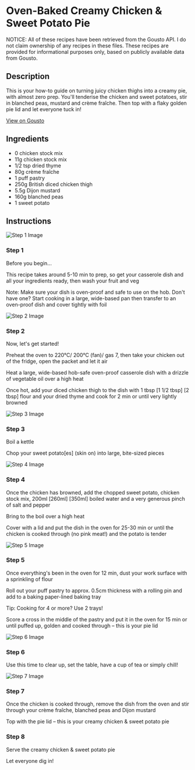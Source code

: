 # Oven-Baked Creamy Chicken & Sweet Potato Pie

NOTICE: All of these recipes have been retrieved from the Gousto API. I do not claim ownership of any recipes in these files. These recipes are provided for informational purposes only, based on publicly available data from Gousto.

## Description

This is your how-to guide on turning juicy chicken thighs into a creamy pie, with almost zero prep. You'll tenderise the chicken and sweet potatoes, stir in blanched peas, mustard and crème fraîche. Then top with a flaky golden pie lid and let everyone tuck in!

[View on Gousto](https://www.gousto.co.uk/recipes/cookbook/oven-baked-creamy-chicken-tarragon-sweet-potato-pie)

## Ingredients

- 0 chicken stock mix
- 11g chicken stock mix
- 1/2 tsp dried thyme
- 80g crème fraîche
- 1 puff pastry
- 250g British diced chicken thigh
- 5.5g Dijon mustard
- 160g blanched peas
- 1 sweet potato

## Instructions

![Step 1 Image](https://production-media.gousto.co.uk/cms/recipe-step-image/Admin-10mm-Step-1-1636729318257-x200.jpg)

### Step 1

Before you begin...

This recipe takes around 5-10 min to prep, so get your casserole dish and all your ingredients ready, then wash your fruit and veg

Note: Make sure your dish is oven-proof and safe to use on the hob. Don't have one? Start cooking in a large, wide-based pan then transfer to an oven-proof dish and cover tightly with foil

![Step 2 Image](https://production-media.gousto.co.uk/cms/recipe-step-image/step-2-1698915465929-x200.jpg)

### Step 2

Now, let's get started!

Preheat the oven to 220°C/ 200°C (fan)/ gas 7, then take your chicken out of the fridge, open the packet and let it air

Heat a large, wide-based hob-safe oven-proof casserole dish with a drizzle of vegetable oil over a high heat

Once hot, add your diced chicken thigh to the dish with 1 tbsp <span class="text-purple">[1 1/2 tbsp]</span> <span class="text-danger">[2 tbsp]</span> flour and your dried thyme and cook for 2 min or until very lightly browned

![Step 3 Image](https://production-media.gousto.co.uk/cms/recipe-step-image/step-3-1698915474209-x200.jpg)

### Step 3

Boil a kettle

Chop your sweet potato[es] (skin on) into large, bite-sized pieces

![Step 4 Image](https://production-media.gousto.co.uk/cms/recipe-step-image/step-4-1698915479029-x200.jpg)

### Step 4

Once the chicken has browned, add the chopped sweet potato, chicken stock mix, 200ml <span class="text-purple">[260ml]</span> <span class="text-danger">[350ml]</span> boiled water and a very generous pinch of salt and pepper

Bring to the boil over a high heat

Cover with a lid and put the dish in the oven for 25-30 min or until the chicken is cooked through (no pink meat!) and the potato is tender

![Step 5 Image](https://production-media.gousto.co.uk/cms/recipe-step-image/step-5-1698915483548-x200.jpg)

### Step 5

Once everything's been in the oven for 12 min, dust your work surface with a sprinkling of flour

Roll out your puff pastry to approx. 0.5cm thickness with a rolling pin and add to a baking paper-lined baking tray

Tip: Cooking for 4 or more? Use 2 trays!

Score a cross in the middle of the pastry and put it in the oven for 15 min or until puffed up, golden and cooked through – this is your pie lid

![Step 6 Image](https://production-media.gousto.co.uk/cms/recipe-step-image/step-6-1636048647439-x200.jpg)

### Step 6

Use this time to clear up, set the table, have a cup of tea or simply chill!

![Step 7 Image](https://production-media.gousto.co.uk/cms/recipe-step-image/step-7-1698915494600-x200.jpg)

### Step 7

Once the chicken is cooked through, remove the dish from the oven and stir through your crème fraîche, blanched peas and Dijon mustard

Top with the pie lid – this is your creamy chicken & sweet potato pie

### Step 8

Serve the creamy chicken & sweet potato pie

Let everyone dig in!

